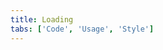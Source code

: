 ```yaml
---
title: Loading
tabs: ['Code', 'Usage', 'Style']
---
```




<component
    name="Loading"
    component="loading"
    variation="loading"
    experimental="true"
    hasReactVersion="true"
    hasVueVersion="loading--default"
    >
</component>
<component
    name=" Experimental Loading"
    component="loading"
    variation="loading--small"
    experimental="true"
    hasReactVersion="true"
    hasVueVersion="loading--default&knob-small=true"
    >
</component>
<component-docs component="loading" experimental="true"></component-docs>
